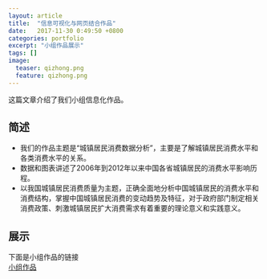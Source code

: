 ```yaml
---
layout: article
title:  "信息可视化与网页结合作品"
date:   2017-11-30 0:49:50 +0800
categories: portfolio
excerpt: "小组作品展示"
tags: []
image:
  teaser: qizhong.png
  feature: qizhong.png
---
```


这篇文章介绍了我们小组信息化作品。

## 简述
- 我们的作品主题是“城镇居民消费数据分析”，主要是了解城镇居民消费水平和各类消费水平的关系。  
- 数据和图表讲述了2006年到2012年以来中国各省城镇居民的消费水平影响历程。
- 以我国城镇居民消费质量为主题，正确全面地分析中国城镇居民的消费水平和消费结构，掌握中国城镇居民消费的变动趋势及特征，对于政府部门制定相关消费政策、刺激城镇居民扩大消费需求有着重要的理论意义和实践意义。
## 展示
下面是小组作品的链接  
[小组作品](https://chenweishan.github.io/infovis/term/index.html)